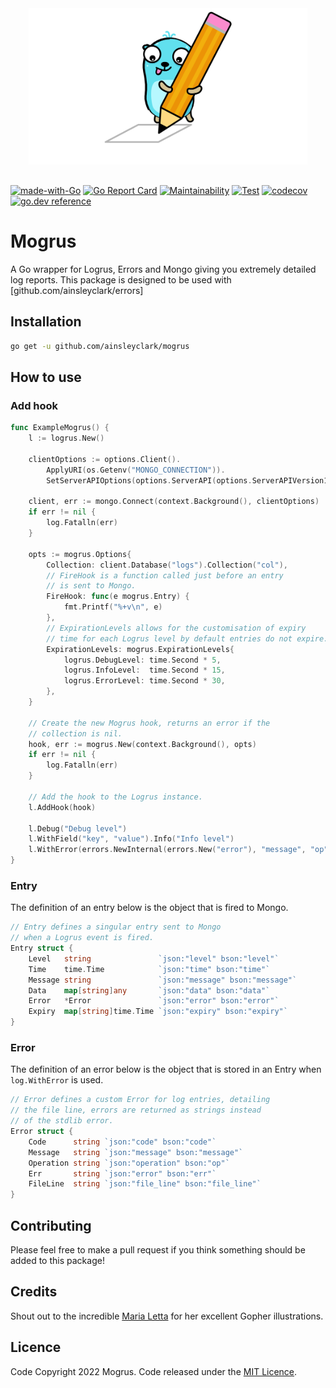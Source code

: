 <div align="center">
<img height="250" src="res/logo.svg?size=new" alt="Errors Logo" style="margin-bottom: 1rem" />
</div>

[![made-with-Go](https://img.shields.io/badge/Made%20with-Go-1f425f.svg)](http://golang.org)
[![Go Report Card](https://goreportcard.com/badge/github.com/ainsleyclark/mogrus)](https://goreportcard.com/report/github.com/ainsleyclark/mogrus)
[![Maintainability](https://api.codeclimate.com/v1/badges/b3afd7bf115341995077/maintainability)](https://codeclimate.com/github/ainsleyclark/mogrus/maintainability)
[![Test](https://github.com/ainsleyclark/mogrus/actions/workflows/test.yml/badge.svg?branch=master)](https://github.com/ainsleyclark/mogrus/actions/workflows/test.yml)
[![codecov](https://codecov.io/gh/ainsleyclark/mogrus/branch/master/graph/badge.svg?token=K27L8LS7DA)](https://codecov.io/gh/ainsleyclark/mogrus)
[![go.dev reference](https://img.shields.io/badge/go.dev-reference-007d9c?logo=go&logoColor=white&style=flat)](https://pkg.go.dev/github.com/ainsleyclark/mogrus)

# Mogrus
A Go wrapper for Logrus, Errors and Mongo giving you extremely detailed log reports. This package is designed to be used with [github.com/ainsleyclark/errors]

## Installation

```bash
go get -u github.com/ainsleyclark/mogrus
```

## How to use

### Add hook

```go
func ExampleMogrus() {
	l := logrus.New()

	clientOptions := options.Client().
		ApplyURI(os.Getenv("MONGO_CONNECTION")).
		SetServerAPIOptions(options.ServerAPI(options.ServerAPIVersion1))

	client, err := mongo.Connect(context.Background(), clientOptions)
	if err != nil {
		log.Fatalln(err)
	}

	opts := mogrus.Options{
		Collection: client.Database("logs").Collection("col"),
		// FireHook is a function called just before an entry
		// is sent to Mongo.
		FireHook: func(e mogrus.Entry) {
			fmt.Printf("%+v\n", e)
		},
		// ExpirationLevels allows for the customisation of expiry
		// time for each Logrus level by default entries do not expire.
		ExpirationLevels: mogrus.ExpirationLevels{
			logrus.DebugLevel: time.Second * 5,
			logrus.InfoLevel:  time.Second * 15,
			logrus.ErrorLevel: time.Second * 30,
		},
	}

	// Create the new Mogrus hook, returns an error if the
	// collection is nil.
	hook, err := mogrus.New(context.Background(), opts)
	if err != nil {
		log.Fatalln(err)
	}

	// Add the hook to the Logrus instance.
	l.AddHook(hook)

	l.Debug("Debug level")
	l.WithField("key", "value").Info("Info level")
	l.WithError(errors.NewInternal(errors.New("error"), "message", "op")).Error("Error level")
}
```

### Entry

The definition of an entry below is the object that is fired to Mongo.

```go
// Entry defines a singular entry sent to Mongo
// when a Logrus event is fired.
Entry struct {
	Level   string               `json:"level" bson:"level"`
	Time    time.Time            `json:"time" bson:"time"`
	Message string               `json:"message" bson:"message"`
	Data    map[string]any       `json:"data" bson:"data"`
	Error   *Error               `json:"error" bson:"error"`
	Expiry  map[string]time.Time `json:"expiry" bson:"expiry"`
}
```

### Error

The definition of an error below is the object that is stored in an Entry when `log.WithError` is used.

```go
// Error defines a custom Error for log entries, detailing
// the file line, errors are returned as strings instead
// of the stdlib error.
Error struct {
	Code      string `json:"code" bson:"code"`
	Message   string `json:"message" bson:"message"`
	Operation string `json:"operation" bson:"op"`
	Err       string `json:"error" bson:"err"`
	FileLine  string `json:"file_line" bson:"file_line"`
}
```


## Contributing

Please feel free to make a pull request if you think something should be added to this package!

## Credits

Shout out to the incredible [Maria Letta](https://github.com/MariaLetta) for her excellent Gopher illustrations.

## Licence

Code Copyright 2022 Mogrus. Code released under the [MIT Licence](LICENSE).
